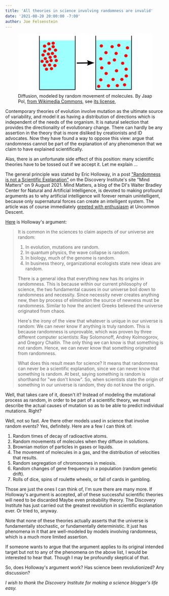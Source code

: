 ```yaml
---
title: 'All theories in science involving randomness are invalid'
date: '2021-08-20 20:00:00 -7:00'
author: Joe Felsenstein
---
```


<figure>
<img src="/uploads/2021/Diffusion640px.png">
<figcaption>Diffusion, modeled by random movement of molecules.  By Jaap Pol,
<a href="https://en.wikipedia.org/wiki/Diffusion#/media/File:Diffusion.svg">from Wikimedia Commons</a>, see <a href="https://creativecommons.org/licenses/by/3.0/">its license</a>,</figcaption>
</figure>

Contemporary theories of evolution involve mutation as the ultimate source of
variability, and model it as having a distribution of directions which is independent
of the needs of the organism. It is natural selection that provides the
directionality of evolutionary change.  There can hardly be any assertion in
the theory that is more disliked by creationists and ID advocates.  Now they
have found a way to oppose this view: argue that randomness cannot be part
of the explanation of any phenomenon that we claim to have explained
scientifically.

Alas, there is an unfortunate side effect of this position: many scientific
theories have to be tossed out if we accept it.  Let me explain ...

<!--more-->

The general principle was stated by Eric Holloway, in a post <a href="https://mindmatters.ai/2021/08/randomness-is-not-a-scientific-explanation/">"Randomness is
not a Scientific Explanation"</a> on the Discovery
Institute's site "Mind Matters" on 9 August 2021.  Mind Matters, a blog
of the DI's Walter Bradley Center for Natural and Artificial Intelligence,
is devoted
to making profound arguments as to why artificial intelligence will forever
remain unintelligent, because only supernatural forces can create an
intelligent system.  The article was of course immediately <a href="https://uncommondescent.com/intelligent-design/at-mind-matters-news-randomness-is-not-a-scientific-explanation/">greeted with enthusiasm</a>
at Uncommon Descent.

<a
href="https://mindmatters.ai/2021/08/randomness-is-not-a-scientific-explanation/">Here</a> is Holloway's argument:

> It is common in the sciences to claim aspects of our universe are random:
>   1. In evolution, mutations are random.
>   2. In quantum physics, the wave collapse is random.
>   3. In biology, much of the genome is random.
>   4. In business theory, organizational ecologists state new ideas are random.
>
> There is a general idea that everything new has its origins in randomness.
> This is because within our current philosophy of science, the two fundamental
> causes in our universe boil down to randomness and necessity. Since necessity
> never creates anything new, then by process of elimination the source of
> newness must be randomness. Similar to how the ancient Greeks believed the
> universe originated from chaos.
>   
> Here's  the irony of the view that whatever is unique in our universe is
> random: We can never know if anything is truly random. This is because
> randomness is unprovable, which was proven by three different computer
> scientists: Ray Solomonoff, Andrey Kolmogorov, and Gregory Chaitin.
> The only thing we can know is that something is not random. Hence, we can
> never know that something originated from randomness.
>  
> What does this result mean for science? It means that randomness can never be
> a scientific explanation, since we can never know that something is random. At
> best, saying something is random is shorthand for "we don't know".
> So, when scientists state the origin of something in our universe is random,
> they do not know the origin.
>

Well, that takes care of it, doesn't it?  Instead of modeling the mutational
process as random, in order to be part of a scientific theory, we must
describe the actual causes of mutation so as to be able to predict individual
mutations.  Right?

Well, not so fast.  Are there other models used in science that involve
random events?  Yes, definitely.  Here are a few I can think of:

1. Random times of decay of radioactive atoms.
2. Random movements of molecules when they diffuse in solutions.
3. Brownian motion of particles in gases or liquids.
4. The movement of molecules in a gas, and the distribution of velocities
that results.
5. Random segregation of chromosomes in meiosis.
6. Random changes of gene frequency in a population (random genetic drift).
7. Rolls of dice, spins of roulette wheels, or fall of cards in gambling.

Those are just the ones I can think of, I'm sure there are many more.  If
Holloway's argument is accepted, all of these successful scientific theories
will need to be discarded  Maybe even probability theory.  The Discovery Institute has just carried out
the greatest revolution in scientific explanation ever. Or tried to, anyway.

Note that none of these theories actually asserts that the universe is
fundamentally stochastic, or fundamentally deterministic.  It just has
phenomena in it that are well-modeled by models involving randomness, which
is a much more limited assertion.

If someone wants to argue that the argument applies to its original intended
target but not to any of the phenomena on the above list, I would be
interested to hear that.  Though I may be profoundly skeptical of that.

So, does Holloway's argument work?  Has science been revolutionized?  Any
discussion?
    
_I wish to thank the Discovery Institute for making a science blogger's life easy._
